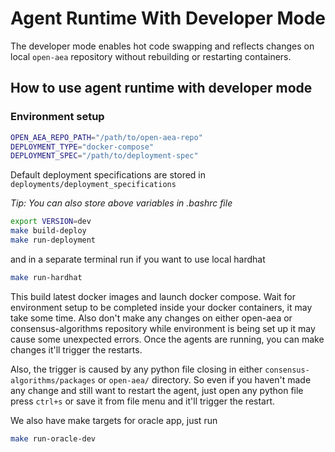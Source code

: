 # Agent Runtime With Developer Mode

The developer mode enables hot code swapping and reflects changes on local `open-aea` repository without rebuilding or restarting containers.


## How to use agent runtime with developer mode

### Environment setup

```bash
OPEN_AEA_REPO_PATH="/path/to/open-aea-repo"
DEPLOYMENT_TYPE="docker-compose"
DEPLOYMENT_SPEC="/path/to/deployment-spec"
```
Default deployment specifications are stored in `deployments/deployment_specifications`

*Tip: You can also store above variables in .bashrc file*

```bash
export VERSION=dev
make build-deploy
make run-deployment
```

and in a separate terminal run if you want to use local hardhat

```bash
make run-hardhat
```

This build latest docker images and launch docker compose. Wait for environment setup to be completed inside your docker containers, it may take some time. Also don't make any changes on either open-aea or consensus-algorithms repository while environment is being set up it may cause some unexpected errors. Once the agents are running, you can make changes it'll trigger the restarts.

Also, the trigger is caused by any python file closing in either `consensus-algorithms/packages` or `open-aea/` directory. So even if you haven't made any change and still want to restart the agent, just open any python file press `ctrl+s` or save it from file menu and it'll trigger the restart.


We also have make targets for oracle app, just run

```bash
make run-oracle-dev
```